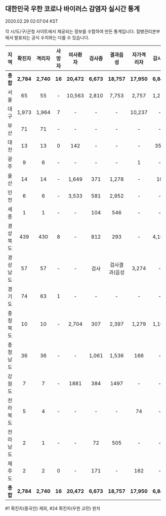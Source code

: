
## 대한민국 우한 코로나 바이러스 감염자 실시간 통계
2020.02.29 02:07:04 KST

각 시/도/구/군청 사이트에서 제공되는 정보를 수합하여 만든 통계입니다.
질병관리본부에서 발표되는 공식 수치와는 다를 수 있습니다.


        
|  지역  | 확진자 |  격리자  |  사망자  |  의사환자  |  검사중  |  결과음성  |  자가격리자  |  감시중  |  감시해제  |  완치  |
|:------:|:------:|:--------:|:--------:|:----------:|:--------:|:----------------:|:------------:|:--------:|:----------:|:--:|
|**총합**|**2,784**|**2,740**|**16**|**20,472**|**6,673**|**18,757**|**17,950**|**6,840**|**3,153**|**27**|
|서울|65|55|-|10,563|2,810|7,753|2,757|1,211|1,127|10|
|대구|1,973|1,964|7 |-|-|-|10,237|-|-|2 |
|부산|71|71|-|-|-|-|-|-|-|-|
|대전|13|13|0|142|-|-|-|353|1703|-|
|광주|9|6|-|-|-|-|1|-|-|2|
|울산|14|14|-|1,649|371|1,278|-|10|18|-|
|인천|6|6|-|3,533|581|2,952|-|-|-|-|
|세종|1|1|-|-|104|546|-|-|-|-|
|경상북도|439|430|8|-|812|293|-|4,106|178|1|
|경상남도|57|57|-|-|검사|검사결과(음성|3,274|-|-|-|
|경기도|74|63|1|-|-|-|-|-|-|10|
|충청북도|10|10|-|2,704|307|2,397|1,279|1,160|119|-|
|충청남도|36|36|-|-|1,061|1,536|166|-|-|-|
|강원도|7|7|-|1881|384|1497|-|-|-|-|
|전라북도|5|4|-|-|-|-|74|-|-|1|
|전라남도|2|1|-|-|72|505|-|-|1|1|
|제주도|2|2|0|-|171|-|162|-|7|-|
|**총합**|**2,784**|**2,740**|**16**|**20,472**|**6,673**|**18,757**|**17,950**|**6,840**|**3,153**|**27**|

        

#1 확진자(중국인) 제외, #24 확진자(우한 교민) 완치
